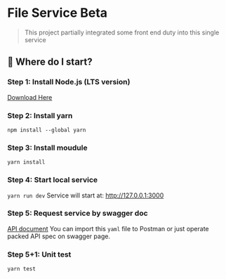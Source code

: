 # File Service Beta

> This project partially integrated some front end duty into this single service

## :memo: Where do I start?

### Step 1: Install Node.js (LTS version)

[Download Here](https://nodejs.org/en/download/)

### Step 2: Install yarn

`npm install --global yarn`

### Step 3: Install moudule

`yarn install`

### Step 4: Start local service

`yarn run dev`
Service will start at: http://127.0.0.1:3000

### Step 5: Request service by swagger doc

[API document](http://127.0.0.1:3000/docs)
You can import this `yaml` file to Postman or just operate packed API spec on swagger page.

### Step 5+1: Unit test

`yarn test`
